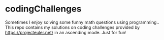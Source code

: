 # codingChallenges
Sometimes I enjoy solving some funny math questions using programming..
This repo contains my solutions on coding challenges provided by https://projecteuler.net/ in an ascending mode.
Just for fun!
